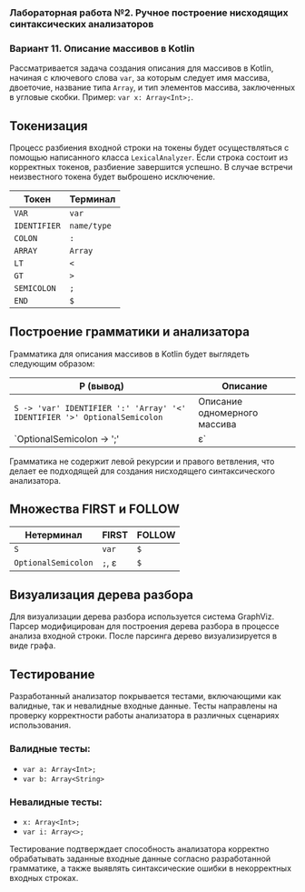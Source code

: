 ### Лабораторная работа №2. Ручное построение нисходящих синтаксических анализаторов

### Вариант 11. Описание массивов в Kotlin

Рассматривается задача создания описания для массивов в Kotlin, начиная с ключевого слова `var`, за которым следует имя массива, двоеточие, название типа `Array`, и тип элементов массива, заключенных в угловые скобки. Пример: `var x: Array<Int>;`.

## Токенизация

Процесс разбиения входной строки на токены будет осуществляться с помощью написанного класса `LexicalAnalyzer`. Если строка состоит из корректных токенов, разбиение завершится успешно. В случае встречи неизвестного токена будет выброшено исключение.

| Токен        | Терминал    |
|--------------|-------------|
| `VAR`        | `var`       |
| `IDENTIFIER` | `name/type` |
| `COLON`      | `:`         |
| `ARRAY`      | `Array`     |
| `LT`         | `<`         |
| `GT`         | `>`         |
| `SEMICOLON`  | `;`         |
| `END`        | `$`         |

## Построение грамматики и анализатора

Грамматика для описания массивов в Kotlin будет выглядеть следующим образом:

| P (вывод)                       | Описание                       |
|---------------------------------|--------------------------------|
| `S -> 'var' IDENTIFIER ':' 'Array' '<' IDENTIFIER '>' OptionalSemicolon` | Описание одномерного массива    |
| `OptionalSemicolon -> ';' | ε`  | Необязательный символ `;`      |

Грамматика не содержит левой рекурсии и правого ветвления, что делает ее подходящей для создания нисходящего синтаксического анализатора.

## Множества FIRST и FOLLOW

| Нетерминал        | FIRST         | FOLLOW     |
|-------------------|---------------|------------|
| `S`               | `var`         | `$`        |
| `OptionalSemicolon`| `;`, ε        | `$`        |

## Визуализация дерева разбора

Для визуализации дерева разбора используется система GraphViz. Парсер модифицирован для построения дерева разбора в процессе анализа входной строки. После парсинга дерево визуализируется в виде графа.

## Тестирование

Разработанный анализатор покрывается тестами, включающими как валидные, так и невалидные входные данные. Тесты направлены на проверку корректности работы анализатора в различных сценариях использования.

### Валидные тесты:
- `var a: Array<Int>;`
- `var b: Array<String>`

### Невалидные тесты:
- `x: Array<Int>;`
- `var i: Array<>;`

Тестирование подтверждает способность анализатора корректно обрабатывать заданные входные данные согласно разработанной грамматике, а также выявлять синтаксические ошибки в некорректных входных строках.
